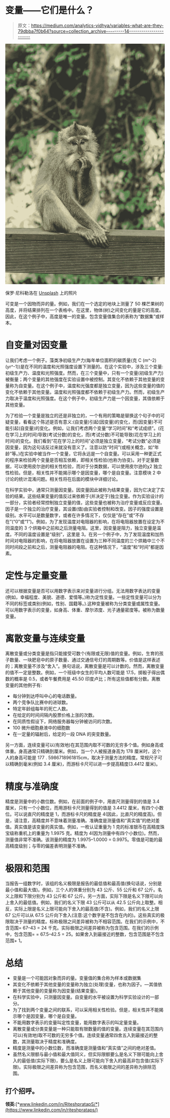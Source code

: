 # 变量——它们是什么？

> 原文：<https://medium.com/analytics-vidhya/variables-what-are-they-79dbba7f0b64?source=collection_archive---------14----------------------->

![](img/cb660158245a68f5813cf458e25580fa.png)

保罗·尼科勒洛在 [Unsplash](https://unsplash.com?utm_source=medium&utm_medium=referral) 上的照片

可变是一个因物而异的量。例如，我们在一个选定的地块上测量了 50 棵芒果树的高度，并将结果排列在一个表格中。在这里，物体(树)之间变化的量是它的高度。因此，在这个例子中，高度是唯一的变量。包含变量值集合的表称为“数据集”或样本。

# **自变量对因变量**

让我们考虑一个例子。藻类净初级生产力(每年单位面积的碳质量(克 C (m^-2) (yr^-1))是在不同的温度和光照强度设置下测量的。在这个实验中，涉及三个变量:初级生产力、温度和光照强度。然而，在三个变量中，只有一个变量(初级生产力)被衡量；两个变量的其他强度在实验设置中被控制。其变化不依赖于其他变量的变量称为自变量。在这个例子中，温度和光强度都是独立变量，因为这些变量的值的变化不依赖于其他变量。温度和光照强度都不依赖于初级生产力。然而，初级生产力取决于温度和光照强度。在这个例子中，初级生产力是一个因变量，其值依赖于其他变量。

为了检验一个变量是独立的还是非独立的，一个有用的策略是替换这个句子中的可疑变量，看看这个陈述是否有意义:(自变量)引起(因变量)的变化，而(因变量)不可能引起(自变量)的变化。例如，让我们考虑两个变量“学习时间”和“考试成绩”。(花在学习上的时间)导致(考试分数)的变化，而(考试分数)不可能导致(花在学习上的时间)的变化。我们看到“花在学习上的时间”必须是独立变量，“考试分数”必须是因变量，因为这句话反过来就没有意义了。注意以防“时间”(或相关概念，如“年龄”等。)在实验中被当作一个变量，它将永远是一个自变量。可以采用一种更正式的程序来检验两个变量是否相互依赖，即相关性检验(也称为协变)。对于定量数据，可以使用皮尔逊的相关性检验，而对于分类数据，可以使用皮尔逊的χ2 独立性检验。但是，相关性并不能揭示哪个是因变量，哪个是自变量。注意模块 2 中讨论的统计混淆问题。相关性将在后面的模块中详细讨论。

在科学实验中，通常只测量因变量。因变量因此被称为结果变量，因为它决定了实验的结果。这些结果变量的值反过来依赖于(并决定于)独立变量。作为实验设计的一部分，实验者经常控制独立变量的值，这些变量也被称为治疗变量或反应变量。因子是一个独立的治疗变量，其设置(值)由实验者控制和改变。因子的强度设置是级别。水平可以是数量数字，或者在许多情况下，仅仅是“存在”或“不存在”(“0”或“1”)。例如，为了发现温度对电阻器的影响，在将电阻器放置在设定为不同温度的 3 个烘箱中之前和之后测量电阻。这里，因变量是阻力，独立变量是温度。不同的温度设置是“级别”，这里是 3。在另一个例子中，为了发现温度和加热时间对电阻器的影响，在将电阻器放置在设置为三种不同温度的三个烘箱中三个不同时间段之前和之后，测量电阻器的电阻。在这种情况下，“温度”和“时间”都是因素。

# **定性与定量变量**

还可以根据变量是否可以用数字表示来对变量进行分组。无法用数字表达的变量(例如，幸福程度、美貌、道德、爱情等。)称为定性变量。一些定性变量可以分为不同的标签或类别(例如，性别、国籍等。).这种变量被称为分类变量或属性变量。可以用数字表示的变量，如身高、体重、摩尔浓度、光子通量密度等。被称为数量变量。

# **离散变量与连续变量**

离散变量或分类变量是指只能接受可数个(有限或无限)值的变量。例如，生育的孩子数量、一块肥皂中的原子数量、通过交通信号灯的周期数等。价值是这样表述的；离散变量不涉及“舍入”。换句话说，离散变量是可以计数的。然而，离散变量的值不一定是整数。例如，一个班级中女生的平均人数可能是 17.5，掷骰子得出偶数的概率是 0.5，或者午餐费用是 45.50 印度卢比；所有这些值都有分数。离散变量的其他例子有:

*   每分钟到达呼叫中心的电话数量。
*   两个竞争队比赛中的进球数。
*   特定年龄组每年的死亡人数。
*   在给定的时间间隔内股票价格上涨的次数。
*   在同质性假设下，网络服务器每分钟被访问的次数。
*   100 微升细胞悬液中的细胞数
*   在一定量的辐射后，给定的一段 DNA 的突变数量。

另一方面，连续变量可以(有效地)在其范围内取不可数的无穷多个值。例如身高或体重。身高通常只精确到厘米。例如，当一个人被报道身高为 178 厘米时，这个人的身高可能是 177 . 5986718961815cm，取决于测量方法的精度。常规尺子可以精确到毫米(例如 3.4 厘米)，而游标卡尺可以进一步提高精度(3.4412 厘米)。

# **精度与准确度**

精度是测量中的小数位数。例如，在前面的例子中，用直尺测量得到的值是 3.4 厘米，只有一个小数位，而用游标卡尺测量得到的值是 3.4412 厘米，有四个小数位。可以说直尺的精度是 1，而游标卡尺的精度是 4(因此，比直尺的精度高)。但是，请注意，高精度并不意味着测量准确。准确度是测量值和“真实值”的绝对差值。真实值是该变量的真实值。例如，一枚认证重量为 1 克的标准银币在高精度珠宝级称重机上的重量为 1.9975 克。精度为 4(因为测量中有四个小数位)。然而，测量值非常不准确。该测量的精度为 1.9975–1.0000 = 0.9975。零值是可能的最高精度级别；与零的偏差表明测量不准确。

# **极限和范围**

当报告一组数字时，该组的名义极限是报告的最低值和最高值(换句话说，分别是最小值和最大值)。例如，三个人的体重分别为 43 公斤、55 公斤和 67 公斤。名义上限和下限分别为 43 公斤和 67 公斤。另一方面，实际下限是名义下限可以向上舍入的最低值。例如，我们的名义下限 43 公斤可以从 42.5 公斤向上取整。相反，实际上限是名义上限可能向下舍入的最高值(不含)。例如，我们的名义上限 67 公斤可以从 67.5 公斤向下舍入(注意:这个数字是不包含在内的)。这些真实的极限取决于测量的精度。标称极限之间差异被称为不相容范围。在我们的示例中，不含范围= 67–43 = 24 千克。实际极限之间差异被称为包含范围。在我们的示例中，包含范围= = 67.5–42.5 = 25。如果舍入到最接近的整数，包含范围是不包含范围+ 1。

# **总结**

*   变量是一个可能因对象而异的量。变量值的集合称为样本或数据集
*   其变化不依赖于其他变量的变量称为独立(处理)变量，也称为因子。—其值依赖于其他变量的变量称为因变量(结果变量)。
*   在科学实验中，只测量因变量。自变量的水平被设置为科学实验设计的一部分。
*   为了找到两个变量之间的联系，可以采用相关性检验。但是，相关性并不能揭示哪个是因变量，哪个是自变量。
*   不能用数字表示的变量叫定性变量，能用数字表示的叫定量变量。
*   离散变量或分类变量是一种只能取有限数量的值的变量。连续变量在其范围内可以(有效地)取不可数的无穷多个值。连续变量通常四舍五入到最接近的整数，其测量取决于精度和准确度。
*   精度是测量中的小数位数，而准确度是测量值和“真实值”之间的绝对差值。
*   虽然名义限额与最小值和最大值同义，但实际限额要么是名义下限可能向上舍入的最低值(实际下限)，要么是名义上限可能向下舍入的最高非包含值(实际下限)。实际极限之间差异称为包含范围，而名义极限之间的差异称为排除范围。

## 打个招呼。

**领英:**[*www.linkedin.com/in/RiteshpratapS/*](https://www.linkedin.com/in/riteshprataps/)